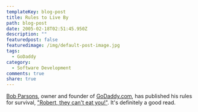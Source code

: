 ```yaml
---
templateKey: blog-post
title: Rules to Live By
path: blog-post
date: 2005-02-18T02:51:45.950Z
description: ""
featuredpost: false
featuredimage: /img/default-post-image.jpg
tags:
  - GoDaddy
category:
  - Software Development
comments: true
share: true
---
```

<!--StartFragment-->

[Bob Parsons](http://bobparsons.com/), owner and founder of [GoDaddy.com](http://www.godaddy.com/), has published his rules for survival, ["Robert, they can't eat you!"](http://bobparsons.com/index.php?/archives/19-guid.html). It's definitely a good read.

<!--EndFragment-->